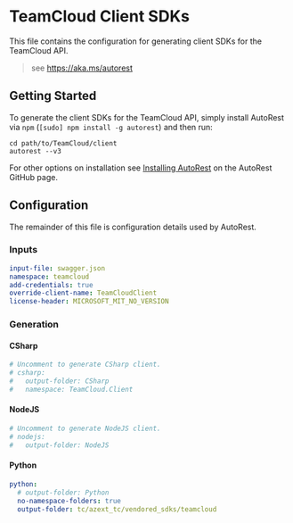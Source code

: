 # TeamCloud Client SDKs

This file contains the configuration for generating client SDKs for the TeamCloud API.

> see https://aka.ms/autorest

## Getting Started

To generate the client SDKs for the TeamCloud API, simply install AutoRest via `npm` (`[sudo] npm install -g autorest`) and then run:

```shell
cd path/to/TeamCloud/client
autorest --v3
```

For other options on installation see [Installing AutoRest](https://aka.ms/autorest/install) on the AutoRest GitHub page.

## Configuration

The remainder of this file is configuration details used by AutoRest.

### Inputs

``` yaml
input-file: swagger.json
namespace: teamcloud
add-credentials: true
override-client-name: TeamCloudClient
license-header: MICROSOFT_MIT_NO_VERSION
```

### Generation

#### CSharp

``` yaml
# Uncomment to generate CSharp client.
# csharp:
#   output-folder: CSharp
#   namespace: TeamCloud.Client
```

#### NodeJS

``` yaml
# Uncomment to generate NodeJS client.
# nodejs:
#   output-folder: NodeJS
```

#### Python

``` yaml
python:
  # output-folder: Python
  no-namespace-folders: true
  output-folder: tc/azext_tc/vendored_sdks/teamcloud
```
